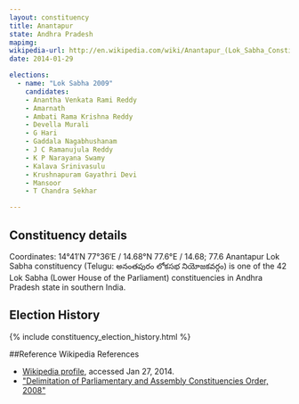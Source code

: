 ```yaml
---
layout: constituency
title: Anantapur
state: Andhra Pradesh
mapimg: 
wikipedia-url: http://en.wikipedia.com/wiki/Anantapur_(Lok_Sabha_Constituency)
date: 2014-01-29

elections: 
  - name: "Lok Sabha 2009"
    candidates: 
    - Anantha Venkata Rami Reddy 
    - Amarnath 
    - Ambati Rama Krishna Reddy 
    - Devella Murali 
    - G Hari 
    - Gaddala Nagabhushanam 
    - J C Ramanujula Reddy 
    - K P Narayana Swamy 
    - Kalava Srinivasulu 
    - Krushnapuram Gayathri Devi 
    - Mansoor 
    - T Chandra Sekhar 

---
```

## Constituency details
Coordinates: 14°41′N 77°36′E﻿ / ﻿14.68°N 77.6°E﻿ / 14.68; 77.6 Anantapur Lok Sabha constituency (Telugu: అనంతపురం లోకసభ నియోజకవర్గం) is one of the 42 Lok Sabha (Lower House of the Parliament) constituencies in Andhra Pradesh state in southern India.




## Election History
{% include constituency_election_history.html %}

##Reference
Wikipedia References
- [Wikipedia profile]({{page.profile.wikipedia}}), accessed Jan 27, 2014.
- ["Delimitation of Parliamentary and Assembly Constituencies Order, 2008"][wiki1]

[wiki1]: http://eci.nic.in/eci_main/CurrentElections/CONSOLIDATED_ORDER%20_ECI%20.pdf
